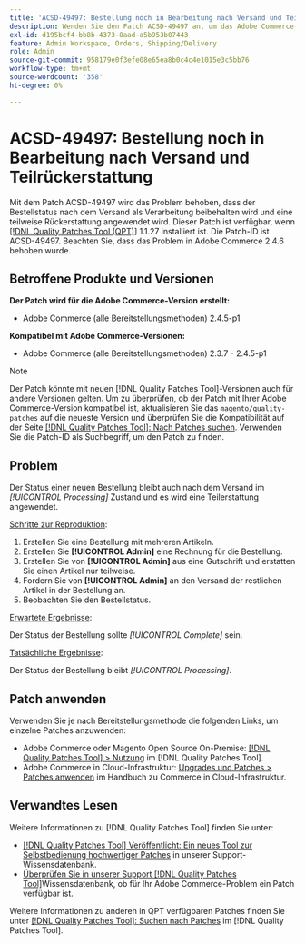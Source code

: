 ```yaml
---
title: 'ACSD-49497: Bestellung noch in Bearbeitung nach Versand und Teilrückerstattung'
description: Wenden Sie den Patch ACSD-49497 an, um das Adobe Commerce-Problem zu beheben, bei dem der Bestellstatus nach dem Versand als Verarbeitung beibehalten wird und eine teilweise Rückerstattung erfolgt.
exl-id: d195bcf4-bb8b-4373-8aad-a5b953b07443
feature: Admin Workspace, Orders, Shipping/Delivery
role: Admin
source-git-commit: 958179e0f3efe08e65ea8b0c4c4e1015e3c5bb76
workflow-type: tm+mt
source-wordcount: '358'
ht-degree: 0%

---
```


# ACSD-49497: Bestellung noch in Bearbeitung nach Versand und Teilrückerstattung

Mit dem Patch ACSD-49497 wird das Problem behoben, dass der Bestellstatus nach dem Versand als Verarbeitung beibehalten wird und eine teilweise Rückerstattung angewendet wird. Dieser Patch ist verfügbar, wenn [[!DNL Quality Patches Tool (QPT)]](/help/announcements/adobe-commerce-announcements/magento-quality-patches-released-new-tool-to-self-serve-quality-patches.md) 1.1.27 installiert ist. Die Patch-ID ist ACSD-49497. Beachten Sie, dass das Problem in Adobe Commerce 2.4.6 behoben wurde.

## Betroffene Produkte und Versionen

**Der Patch wird für die Adobe Commerce-Version erstellt:**

* Adobe Commerce (alle Bereitstellungsmethoden) 2.4.5-p1

**Kompatibel mit Adobe Commerce-Versionen:**

* Adobe Commerce (alle Bereitstellungsmethoden) 2.3.7 - 2.4.5-p1

>[!NOTE]
>
>Der Patch könnte mit neuen [!DNL Quality Patches Tool]-Versionen auch für andere Versionen gelten. Um zu überprüfen, ob der Patch mit Ihrer Adobe Commerce-Version kompatibel ist, aktualisieren Sie das `magento/quality-patches` auf die neueste Version und überprüfen Sie die Kompatibilität auf der Seite [[!DNL Quality Patches Tool]: Nach Patches suchen](https://experienceleague.adobe.com/tools/commerce-quality-patches/index.html?lang=de). Verwenden Sie die Patch-ID als Suchbegriff, um den Patch zu finden.

## Problem

Der Status einer neuen Bestellung bleibt auch nach dem Versand im *[!UICONTROL Processing]* Zustand und es wird eine Teilerstattung angewendet.

<u>Schritte zur Reproduktion</u>:

1. Erstellen Sie eine Bestellung mit mehreren Artikeln.
1. Erstellen Sie **[!UICONTROL Admin]** eine Rechnung für die Bestellung.
1. Erstellen Sie von **[!UICONTROL Admin]** aus eine Gutschrift und erstatten Sie einen Artikel nur teilweise.
1. Fordern Sie von **[!UICONTROL Admin]** an den Versand der restlichen Artikel in der Bestellung an.
1. Beobachten Sie den Bestellstatus.

<u>Erwartete Ergebnisse</u>:

Der Status der Bestellung sollte *[!UICONTROL Complete]* sein.

<u>Tatsächliche Ergebnisse</u>:

Der Status der Bestellung bleibt *[!UICONTROL Processing]*.

## Patch anwenden

Verwenden Sie je nach Bereitstellungsmethode die folgenden Links, um einzelne Patches anzuwenden:

* Adobe Commerce oder Magento Open Source On-Premise: [[!DNL Quality Patches Tool] > Nutzung](https://experienceleague.adobe.com/docs/commerce-operations/tools/quality-patches-tool/usage.html?lang=de) im [!DNL Quality Patches Tool].
* Adobe Commerce in Cloud-Infrastruktur: [Upgrades und Patches > Patches anwenden](https://experienceleague.adobe.com/docs/commerce-cloud-service/user-guide/develop/upgrade/apply-patches.html?lang=de) im Handbuch zu Commerce in Cloud-Infrastruktur.

## Verwandtes Lesen

Weitere Informationen zu [!DNL Quality Patches Tool] finden Sie unter:

* [[!DNL Quality Patches Tool] Veröffentlicht: Ein neues Tool zur Selbstbedienung hochwertiger Patches](/help/announcements/adobe-commerce-announcements/magento-quality-patches-released-new-tool-to-self-serve-quality-patches.md) in unserer Support-Wissensdatenbank.
* [Überprüfen Sie in unserer Support [!DNL Quality Patches Tool]](/help/support-tools/patches-available-in-qpt-tool/check-patch-for-magento-issue-with-magento-quality-patches.md)Wissensdatenbank, ob für Ihr Adobe Commerce-Problem ein Patch verfügbar ist.

Weitere Informationen zu anderen in QPT verfügbaren Patches finden Sie unter [[!DNL Quality Patches Tool]: Suchen nach Patches](https://experienceleague.adobe.com/tools/commerce-quality-patches/index.html?lang=de) im [!DNL Quality Patches Tool].

